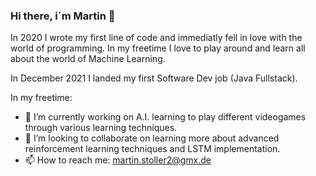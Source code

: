### Hi there, i´m Martin 👋
In 2020 I wrote my first line of code and immediatly fell in love with the world of programming. In my freetime I love to play around and learn all about the world of Machine Learning. 

In December 2021 I landed my first Software Dev job (Java Fullstack).

In my freetime:
- 🔭 I’m currently working on A.I. learning to play different videogames through various learning techniques.
- 👯 I’m looking to collaborate on learning more about advanced reinforcement learning techniques and LSTM implementation. 
- 📫 How to reach me: martin.stoller2@gmx.de
